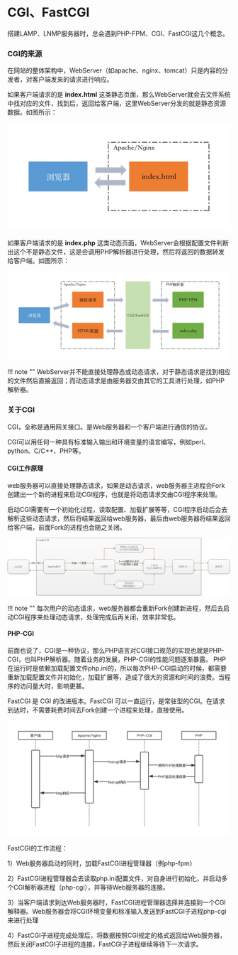 # CGI、FastCGI

搭建LAMP、LNMP服务器时，总会遇到PHP-FPM、CGI、FastCGI这几个概念。

### CGI的来源

在网站的整体架构中，WebServer（如apache、nginx、tomcat）只是内容的分发者，对客户端发来的请求进行响应。

如果客户端请求的是 **index.html** 这类静态页面，那么WebServer就会去文件系统中找对应的文件，找到后，返回给客户端，这里WebServer分发的就是静态资源数据。如图所示：

![nginx-01.jpg](images/nginx-01.jpg)


如果客户端请求的是 **index.php** 这类动态页面，WebServer会根据配置文件判断出这个不是静态文件，这是会调用PHP解析器进行处理，然后将返回的数据转发给客户端。如图所示：

![nginx-02.jpg](images/nginx-02.jpg)


!!! note ""
    WebServer并不能直接处理静态或动态请求，对于静态请求是找到相应的文件然后直接返回；而动态请求是由服务器交由其它的工具进行处理，如PHP解析器。
    

### 关于CGI

CGI，全称是通用网关接口。是Web服务器和一个客户端进行通信的协议。

CGI可以用任何一种具有标准输入输出和环境变量的语言编写，例如perl、python、C/C++、PHP等。


#### CGI工作原理

web服务器可以直接处理静态请求，如果是动态请求，web服务器主进程会Fork创建出一个新的进程来启动CGI程序，也就是将动态请求交由CGI程序来处理。

启动CGI需要有一个初始化过程，读取配置、加载扩展等等，CGI程序启动后会去解析这些动态请求，然后将结果返回给web服务器，最后由web服务器将结果返回给客户端，前面Fork的进程也会随之关闭。

![cgi-01.png](images/cgi-01.png)

!!! note ""
    每次用户的动态请求，web服务器都会重新Fork创建新进程，然后去启动CGI程序来处理动态请求，处理完成后再关闭，效率非常低。


#### PHP-CGI

前面也说了，CGI是一种协议，那么PHP语言对CGI接口规范的实现也就是PHP-CGI，也叫PHP解析器。随着业务的发展，PHP-CGI的性能问题逐渐暴露。
PHP在运行时是依赖加载配置文件php.ini的，所以每次PHP-CGI启动的时候，都需要重新加载配置文件并初始化，加载扩展等，造成了很大的资源和时间的浪费。当程序的访问量大时，影响更甚。

FastCGI 是 CGI 的改进版本。FastCGI 可以一直运行，是常驻型的CGI。在请求到达时，不需要耗费时间去Fork创建一个进程来处理，直接使用。

![cgi-02.jpg](images/cgi-02.jpg)

FastCGI的工作流程：

1）Web服务器启动的同时，加载FastCGI进程管理器（例php-fpm）

2）FastCGI进程管理器会去读取php.ini配置文件，对自身进行初始化，并启动多个CGI解析器进程（php-cgi），并等待Web服务器的连接。

3）当客户端请求到达Web服务器时，FastCGI进程管理器选择并连接到一个CGI解释器。Web服务器会将CGI环境变量和标准输入发送到FastCGI子进程php-cgi来进行处理

4）FastCGI子进程完成处理后，将数据按照CGI规定的格式返回给Web服务器，然后关闭FastCGI子进程的连接，FastCGI子进程继续等待下一次请求。
